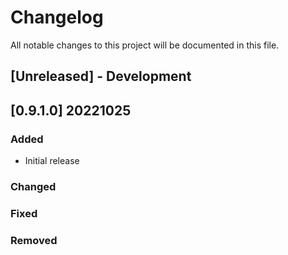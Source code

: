 # Changelog
All notable changes to this project will be documented in this file.

## [Unreleased] - Development

## [0.9.1.0] 20221025
### Added
- Initial release

### Changed

### Fixed

### Removed